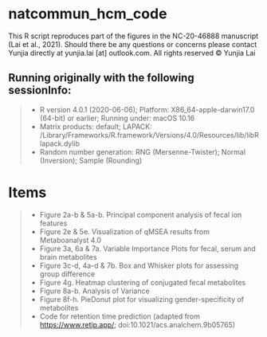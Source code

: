 # natcommun_hcm_code
This R script reproduces part of the figures in the NC-20-46888 manuscript (Lai et al., 2021). Should there be any questions or concerns please contact Yunjia directly at yunjia.lai [at] outlook.com.
All rights reserved © Yunjia Lai

## Running originally with the following sessionInfo:
> * R version 4.0.1 (2020-06-06); Platform: X86_64-apple-darwin17.0 (64-bit) or earlier; Running under: macOS 10.16
> * Matrix products: default; LAPACK: /Library/Frameworks/R.framework/Versions/4.0/Resources/lib/libRlapack.dylib
> * Random number generation: RNG (Mersenne-Twister); Normal (Inversion); Sample (Rounding) 

# Items
> * Figure 2a-b & 5a-b. Principal component analysis of fecal ion features
> * Figure 2e & 5e. Visualization of qMSEA results from Metaboanalyst 4.0
> * Figure 3a, 6a & 7a. Variable Importance Plots for fecal, serum and brain metabolites
> * Figure 3c-d, 4a-d & 7b. Box and Whisker plots for assessing group difference
> * Figure 4g. Heatmap clustering of conjugated fecal metabolites
> * Figure 8a-b. Analysis of Variance
> * Figure 8f-h. PieDonut plot for visualizing gender-specificity of metabolites
> * Code for retention time prediction (adapted from https://www.retip.app/; doi:10.1021/acs.analchem.9b05765)
